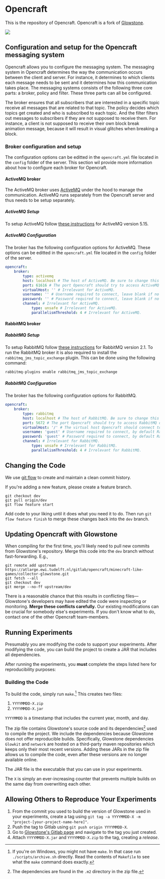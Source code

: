 # Opencraft

This is the repository of Opencraft.
Opencraft is a fork of [Glowstone](https://atlarge.ewi.tudelft.nl/gitlab/opencraft/minecraft-like-games/collector-glowstone).

![](https://atlarge.ewi.tudelft.nl/gitlab/opencraft/opencraft/badges/development/pipeline.svg)

## Configuration and setup for the Opencraft messaging system

Opencraft allows you to configure the messaging system. The messaging system in Opencraft determines the way the communication occurs between the client and server. For instance, it determines to which clients each message needs to be sent and it determines how this communication takes place. The messaging systems consists of the following three core parts: a broker, policy and filter. These three parts can all be configured.

The broker ensures that all subscribers that are interested in a specific topic receive all messages that are related to that topic. The policy decides which topics get created and who is subscribed to each topic. And the filter filters out messages to subscribers if they are not supposed to receive them. For instance, a client is not supposed to receive their own block break animation message, because it will result in visual glitches when breaking a block.

### Broker configuration and setup

The configuration options can be editted in the `opencraft.yml` file located in the `config` folder of the server. This section wil provide more information about how to configure each broker for Opencraft.

#### ActiveMQ broker

The ActiveMQ broker uses [ActiveMQ](https://activemq.apache.org/) under the hood to manage the communication. ActiveMQ runs separately from the Opencraft server and thus needs to be setup separately.

##### ActiveMQ Setup

To setup ActiveMQ follow [these instructions](https://activemq.apache.org/getting-started) for ActiveMQ version 5.15.

##### ActiveMQ Configuration

The broker has the following configuration options for ActiveMQ. These options can be editted in the `opencraft.yml` file located in the `config` folder of the server.

```yaml
opencraft:
    broker:
        type: activemq
        host: localhost # The host of ActiveMQ. Be sure to change this if ActiveMQ is not running on the same machine as the Opencraft server.
        port: 61616 # The port Opencraft should try to access ActiveMQ on.
        virtualHost: '' # Irrelevant for ActiveMQ.
        username: '' # Username required to connect, leave blank if no username/password is setup.
        password: '' # Password required to connect, leave blank if no username/password is setup.
        channel: # Irrelevant for ActiveMQ.
            type: unsafe # Irrelevant for ActiveMQ.
            parallelismThreshold: 4 # Irrelevant for ActiveMQ.
```

#### RabbitMQ broker

##### RabbitMQ Setup

To setup RabbitMQ follow [these instructions](https://www.rabbitmq.com/download.html) for RabbitMQ version 2.1. To run the RabbitMQ broker it is also required to install the `rabbitmq_jms_topic_exchange` plugin. This can be done using the following command:

```bash
rabbitmq-plugins enable rabbitmq_jms_topic_exchange
```

##### RabbitMQ Configuration

The broker has the following configuration options for RabbitMQ.

```yaml
opencraft:
    broker:
        type: rabbitmq
        host: localhost # The host of RabbitMQ. Be sure to change this if RabbitMQ is not running on the same machine as the Opencraft server.
        port: 5672 # The port Opencraft should try to access RabbitMQ on.
        virtualHost: '/' # The virtual host Opencraft should connect to. See https://www.rabbitmq.com/vhosts.html for more information.
        username: 'guest' # Username required to connect, by default RabbitMQ creates a guest login.
        password: 'guest' # Password required to connect, by default RabbitMQ creates a guest login.
        channel: # Irrelevant for RabbitMQ.
            type: unsafe # Irrelevant for RabbitMQ.
            parallelismThreshold: 4 # Irrelevant for RabbitMQ.

```

## Changing the Code

We use [git flow](https://www.atlassian.com/git/tutorials/comparing-workflows/gitflow-workflow) to create and maintain a clean commit history.

If you're adding a new feature, please create a feature branch.

```
git checkout dev
git pull origin/dev
git flow feature start
```

Add code to your liking until it does what you need it to do. Then run `git flow feature finish` to merge these changes back into the `dev` branch.

## Updating Opencraft with Glowstone

When compiling for the first time, you'll likely need to pull new commits from Glowstone's repository. Merge this code into the `dev` branch without fast-forwarding. E.g.,

```
git remote add upstream https://atlarge.ewi.tudelft.nl/gitlab/opencraft/minecraft-like-games/collector-glowstone.git
git fetch --all
git checkout dev
git merge --no-ff upstream/dev
```

There is a reasonable chance that this results in conflicting files—Glowstone's developers may have edited the code were inspecting or monitoring. **Merge these conflicts carefully.** Our existing modifications can be crucial for somebody else's experiments. If you don't know what to do, contact one of the other Opencraft team-members.

## Running Experiments

Presumably you are modifying the code to support your experiments. After modifying the code, you can build the project to create a JAR that includes all dependencies.

After running the experiments, you **must** complete the steps listed here for reproducibility purposes:

### Building the Code

To build the code, simply run `make`.[^1] This creates two files:

1. `YYYYMMDD-X.zip`
2. `YYYYMMDD-X.jar`

`YYYYMMDD` is a timestamp that includes the current year, month, and day.

The zip file contains Glowstone's source code and its dependencies[^2] used to compile the project. We include the dependencies because Glowstone does not offer reproducible builds. Specifically, Glowstone dependencies `Glowkit` and `network` are hosted on a third-party maven repositories which keeps only their most recent versions. Adding these JARs in the zip file allows us to compile the code, even after these versions are no longer available online.

The JAR file is the executable that you can use in your experiments.

The `X` is simply an ever-increasing counter that prevents multiple builds on the same day from overwriting each other.

## Allowing Others to Reproduce Your Experiments

1. From the commit you used to build the version of Glowstone used in your experiments, create a tag using `git tag -a YYYYMMDD-X -m "project-[your-project-name-here]"`.
2. Push the tag to Gitlab using `git push origin YYYYMMDD-X`.
3. Go to [Glowstone's Gitlab page](https://atlarge.ewi.tudelft.nl/gitlab/opencraft/glowstone/collector-glowstone) and navigate to the tag you just created.
4. Attach `YYYYMMDD-X.jar` and `YYYYMMDD-X.zip` to the tag, creating a _release_.


[^1]: If you're on Windows, you might not have `make`. In that case run `./scripts/archive.sh` directly. Read the contents of `Makefile` to see what the `make` command does exactly.
[^2]: The dependencies are found in the `.m2` directory in the zip file.
